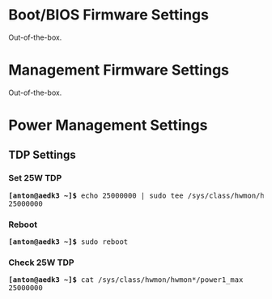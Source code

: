 # Boot/BIOS Firmware Settings

Out-of-the-box.

# Management Firmware Settings

Out-of-the-box.

# Power Management Settings

## TDP Settings

### Set 25W TDP

<pre>
<b>[anton@aedk3 ~]&dollar;</b> echo 25000000 | sudo tee /sys/class/hwmon/hwmon*/power1_max
25000000
</pre>

### Reboot

<pre>
<b>[anton@aedk3 ~]&dollar;</b> sudo reboot
</pre>

### Check 25W TDP

<pre>
<b>[anton@aedk3 ~]&dollar;</b> cat /sys/class/hwmon/hwmon*/power1_max
25000000
</pre>
